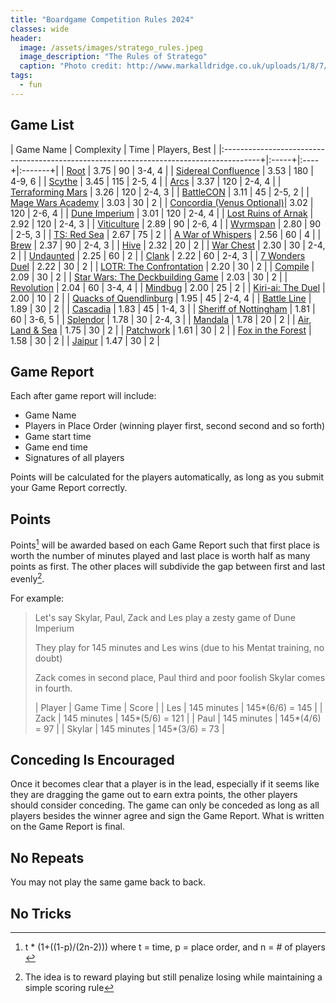 ```yaml
---
title: "Boardgame Competition Rules 2024"
classes: wide
header:
  image: /assets/images/stratego_rules.jpeg
  image_description: "The Rules of Stratego"
  caption: "Photo credit: http://www.markalldridge.co.uk/uploads/1/8/7/0/18706268/6264212_orig.jpg"
tags: 
  - fun
---
```


## Game List

| Game Name                                                                               | Complexity | Time | Players, Best |
|:---------------------------------------------------------------------------------------+|:-----+|:----+|:-------+|
| [Root](https://boardgamegeek.com/boardgame/237182/root)                                 | 3.75   | 90   | 3-4, 4  |
| [Sidereal Confluence](https://boardgamegeek.com/boardgame/202426/sidereal-confluence)   | 3.53   | 180  | 4-9, 6  |
| [Scythe](https://boardgamegeek.com/boardgame/169786/scythe)                             | 3.45   | 115  | 2-5, 4  |
| [Arcs](https://boardgamegeek.com/boardgame/359871/arcs)                                 | 3.37   | 120  | 2-4, 4  |
| [Terraforming Mars](https://boardgamegeek.com/boardgame/167791/terraforming-mars)       | 3.26   | 120  | 2-4, 3  |
| [BattleCON](https://boardgamegeek.com/boardgame/123123/battlecon-devastation-of-indines) | 3.11   | 45   | 2-5, 2 |
| [Mage Wars Academy](https://boardgamegeek.com/boardgame/172503/mage-wars-academy)       | 3.03   | 30   | 2       |
| [Concordia (Venus Optional)](https://boardgamegeek.com/boardgame/256916/concordia-venus)| 3.02   | 120  | 2-6, 4  |
| [Dune Imperium](https://boardgamegeek.com/boardgame/316554/dune-imperium)               | 3.01   | 120  | 2-4, 4  |
| [Lost Ruins of Arnak](https://boardgamegeek.com/boardgame/312484/lost-ruins-of-arnak)   | 2.92   | 120  | 2-4, 3  |
| [Viticulture](https://boardgamegeek.com/boardgame/183394/viticulture-essential-edition) | 2.89   | 90   | 2-6, 4  |
| [Wyrmspan](https://boardgamegeek.com/boardgame/410201/wyrmspan)                         | 2.80   | 90   | 2-5, 3  |
| [TS: Red Sea](https://boardgamegeek.com/boardgame/300192/twilight-struggle-red-sea-conflict-horn-africa) | 2.67 | 75 | 2 |
| [A War of Whispers](https://boardgamegeek.com/boardgame/253499/war-whispers)            | 2.56   | 60   | 4       |
| [Brew](https://boardgamegeek.com/boardgame/332386/brew)                                 | 2.37   | 90   | 2-4, 3  |
| [Hive](https://boardgamegeek.com/boardgame/2655/hive)                                   | 2.32   | 20   | 2       |
| [War Chest](https://boardgamegeek.com/boardgame/249259/war-chest)                       | 2.30   | 30   | 2-4, 2  |
| [Undaunted](https://boardgamegeek.com/boardgame/268864/undaunted-normandy)              | 2.25   | 60   | 2       |
| [Clank](https://boardgamegeek.com/boardgame/201808/clank-deck-building-adventure)       | 2.22   | 60   | 2-4, 3  |
| [7 Wonders Duel](https://boardgamegeek.com/boardgame/173346/7-wonders-duel)             | 2.22   | 30   | 2       |
| [LOTR: The Confrontation](https://boardgamegeek.com/boardgame/18833/lord-rings-confrontation) | 2.20   | 30   | 2       |
| [Compile](https://boardgamegeek.com/boardgame/406652/compile-main-1)                    | 2.09   | 30   | 2       |
| [Star Wars: The Deckbuilding Game](https://boardgamegeek.com/boardgame/374173/star-wars-the-deckbuilding-game) | 2.03   | 30   | 2  |
| [Revolution](https://boardgamegeek.com/boardgame/34887/revolution)                      | 2.04   | 60   | 3-4, 4  |
| [Mindbug](https://boardgamegeek.com/boardgame/345584/mindbug)                           | 2.00   | 25   | 2       |
| [Kiri-ai: The Duel](https://boardgamegeek.com/boardgame/387769/kiri-ai-duel)            | 2.00   | 10   | 2       |
| [Quacks of Quendlinburg](https://boardgamegeek.com/boardgame/244521/quacks-quedlinburg) | 1.95   | 45   | 2-4, 4  |
| [Battle Line](https://boardgamegeek.com/boardgame/760/battle-line)                      | 1.89   | 30   | 2  |
| [Cascadia](https://boardgamegeek.com/boardgame/295947/cascadia)                         | 1.83   | 45   | 1-4, 3  |
| [Sheriff of Nottingham](https://boardgamegeek.com/boardgame/298638/sheriff-nottingham-2nd-edition) | 1.81   | 60   | 3-6, 5  |
| [Splendor](https://boardgamegeek.com/boardgame/148228/splendor)                         | 1.78   | 30   | 2-4, 3  |
| [Mandala](https://boardgamegeek.com/boardgame/264241/mandala)                           | 1.78   | 20   | 2       |
| [Air, Land & Sea](https://boardgamegeek.com/boardgame/247367/air-land-sea)              | 1.75   | 30   | 2       |
| [Patchwork](https://boardgamegeek.com/boardgame/163412/patchwork)                       | 1.61   | 30   | 2       |
| [Fox in the Forest](https://boardgamegeek.com/boardgame/221965/fox-forest)              | 1.58   | 30   | 2       |
| [Jaipur](https://boardgamegeek.com/boardgame/54043/jaipur)                              | 1.47   | 30   | 2       |


## Game Report
Each after game report will include:
- Game Name
- Players in Place Order (winning player first, second second and so forth)
- Game start time
- Game end time
- Signatures of all players

Points will be calculated for the players automatically, as long as you submit your Game Report correctly.

## Points
Points[^points] will be awarded based on each Game Report such that first place is worth the number of minutes played and last place is worth half as many points as first. The other places will subdivide the gap between first and last evenly[^intent].

For example:
> Let's say Skylar, Paul, Zack and Les play a zesty game of Dune Imperium
>
> They play for 145 minutes and Les wins (due to his Mentat training, no doubt)
>
> Zack comes in second place, Paul third and poor foolish Skylar comes in fourth.
>
> | Player | Game Time   | Score           |
> | Les    | 145 minutes | 145*(6/6) = 145 |
> | Zack   | 145 minutes | 145*(5/6) = 121 |
> | Paul   | 145 minutes | 145*(4/6) = 97  |
> | Skylar | 145 minutes | 145*(3/6) = 73  |

## Conceding Is Encouraged
Once it becomes clear that a player is in the lead, especially if it seems like they are dragging the game out to earn extra points, the other players should consider conceding.
The game can only be conceded as long as all players besides the winner agree and sign the Game Report. What is written on the Game Report is final.

## No Repeats
You may not play the same game back to back.

## No Tricks


[^points]: t * (1+((1-p)/(2n-2))) where t = time, p = place order, and n = # of players [^index]
[^intent]: The idea is to reward playing but still penalize losing while maintaining a simple scoring rule
[^index]: as an example of why 0 indexing is nice, this simplifies to t * (1-(p/(2n-2))) when first place is 0